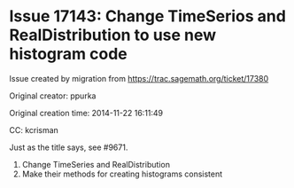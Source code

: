 # Issue 17143: Change TimeSerios and RealDistribution to use new histogram code

Issue created by migration from https://trac.sagemath.org/ticket/17380

Original creator: ppurka

Original creation time: 2014-11-22 16:11:49

CC:  kcrisman

Just as the title says, see #9671.

1. Change TimeSeries and RealDistribution
2. Make their methods for creating histograms consistent
